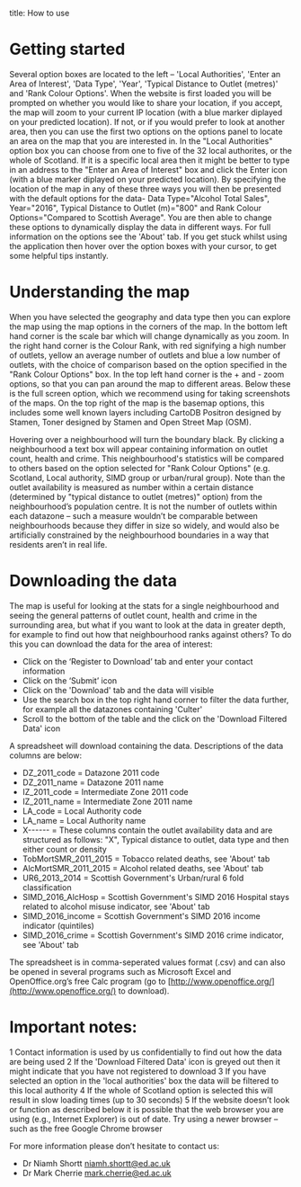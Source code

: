 title: How to use

# Getting started
Several option boxes are located to the left – 'Local Authorities', 'Enter an Area of Interest', 'Data Type', 'Year', 'Typical Distance to Outlet (metres)' and 'Rank Colour Options'. When the website is first loaded you will be prompted on whether you would like to share your location, if you accept, the map will zoom to your current IP location (with a blue marker diplayed on your predicted location). If not, or if you would prefer to look at another area, then you can use the first two options on the options panel to locate an area on the map that you are interested in. In the "Local Authorities" option box you can choose from one to five of the 32 local authorites, or the whole of Scotland. If it is a specific local area then it might be better to type in an address to the "Enter an Area of Interest" box and click the Enter icon (with a blue marker diplayed on your predicted location). By specifying the location of the map in any of these three ways you will then be presented with the default options for the data- Data Type="Alcohol Total Sales", Year="2016", Typical Distance to Outlet (m)="800" and Rank Colour Options="Compared to Scottish Average". You are then able to change these options to dynamically display the data in different ways. For full information on the options see the 'About' tab. If you get stuck whilst using the application then hover over the option boxes with your cursor, to get some helpful tips instantly.

# Understanding the map
When you have selected the geography and data type then you can explore the map using the map options in the corners of the map. In the bottom left hand corner is the scale bar which will change dynamically as you zoom. In the right hand corner is the Colour Rank, with red signifying a high number of outlets, yellow an average number of outlets and blue a low number of outlets, with the choice of comparison based on the option specified in the "Rank Colour Options" box. In the top left hand corner is the + and - zoom options, so that you can pan around the map to different areas. Below these is the full screen option, which we recommend using for taking screenshots of the maps. On the top right of the map is the basemap options, this includes some well known layers including CartoDB Positron designed by Stamen, Toner designed by Stamen and Open Street Map (OSM).

Hovering over a neighbourhood will turn the boundary black. By clicking a neighbourhood a text box will appear containing information on outlet count, health and crime. This neighbourhood's statistics will be compared to others based on the option selected for "Rank Colour Options" (e.g. Scotland, Local authority, SIMD group or urban/rural group). Note than the outlet availability is measured as number within a certain distance (determined by "typical distance to outlet (metres)" option) from the neighbourhood’s population centre. It is not the number of outlets within each datazone – such a measure wouldn’t be comparable between neighbourhoods because they differ in size so widely, and would also be artificially constrained by the neighbourhood boundaries in a way that residents aren’t in real life.

# Downloading the data
The map is useful for looking at the stats for a single neighbourhood and seeing the general patterns of outlet count, health and crime in the surrounding area, but what if you want to look at the data in greater depth, for example to find out how that neighbourhood ranks against others? To do this you can download the data for the area of interest:

 * Click on the ‘Register to Download’ tab and enter your contact information
 * Click on the ‘Submit’ icon
 * Click on the 'Download' tab and the data will visible
 * Use the search box in the top right hand corner to filter the data further, for example all the datazones containing 'Culter'
 * Scroll to the bottom of the table and the click on the 'Download Filtered Data' icon

A spreadsheet will download containing the data. Descriptions of the data columns are below:
 
 * DZ_2011_code = Datazone 2011 code
 * DZ_2011_name = Datazone 2011 name
 * IZ_2011_code = Intermediate Zone 2011 code
 * IZ_2011_name = Intermediate Zone 2011 name
 * LA_code = Local Authority code
 * LA_name = Local Authority name
 * X------ = These columns contain the outlet availability data and are structured as follows: "X", Typical distance to outlet, data type and then either count or density
 * TobMortSMR_2011_2015 = Tobacco related deaths, see 'About' tab
 * AlcMortSMR_2011_2015 = Alcohol related deaths, see 'About' tab
 * UR6_2013_2014 = Scottish Government's Urban/rural 6 fold classification
 * SIMD_2016_AlcHosp = Scottish Government's SIMD 2016 Hospital stays related to alcohol misuse indicator, see 'About' tab
 * SIMD_2016_income = Scottish Government's SIMD 2016 income indicator (quintiles)
 * SIMD_2016_crime = Scottish Government's SIMD 2016 crime indicator, see 'About' tab
 
The spreadsheet is in comma-seperated values format (.csv) and can also be opened in several programs such as Microsoft Excel and OpenOffice.org’s free Calc program (go to [http://www.openoffice.org/](http://www.openoffice.org/) to download).

# Important notes:
 
 1 Contact information is used by us confidentially to find out how the data are being used
 2 If the 'Download Filtered Data' icon is greyed out then it might indicate that you have not registered to download
 3 If you have selected an option in the 'local authorities' box the data will be filtered to this local authority
 4 If the whole of Scotland option is selected this will result in slow loading times (up to 30 seconds)
 5 If the website doesn’t look or function as described below it is possible that the web browser you are using (e.g., Internet Explorer) is out of date. Try using a newer browser – such as the free Google Chrome browser

For more information please don’t hesitate to contact us:

 * Dr Niamh Shortt [niamh.shortt@ed.ac.uk](niamh.shortt@ed.ac.uk)
 * Dr Mark Cherrie [mark.cherrie@ed.ac.uk](niamh.shortt@ed.ac.uk)
